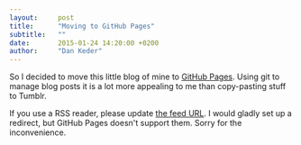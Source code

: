 ```yaml
---
layout:     post
title:      "Moving to GitHub Pages"
subtitle:   ""
date:       2015-01-24 14:20:00 +0200
author:     "Dan Keder"
---
```


So I decided to move this little blog of mine to [GitHub
Pages](https://help.github.com/articles/what-are-github-pages/). Using git to
manage blog posts it is a lot more appealing to me than copy-pasting stuff to
Tumblr.

If you use a RSS reader, please update [the feed URL](http://keder.me/feed.xml).
I would gladly set up a redirect, but GitHub Pages doesn't support them. Sorry
for the inconvenience.

